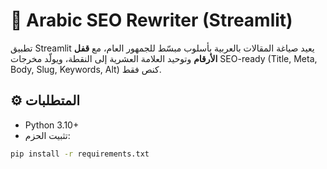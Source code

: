 # 📰 Arabic SEO Rewriter (Streamlit)

تطبيق Streamlit يعيد صياغة المقالات بالعربية بأسلوب مبسّط للجمهور العام، مع **قفل الأرقام** وتوحيد العلامة العشرية إلى النقطة، ويولّد مخرجات SEO-ready (Title, Meta, Body, Slug, Keywords, Alt) كنص فقط.

## ⚙️ المتطلبات
- Python 3.10+
- تثبيت الحزم:
```bash
pip install -r requirements.txt
